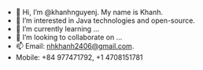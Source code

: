 - 👋 Hi, I’m @khanhnguyenj. My name is Khanh.
- 👀 I’m interested in Java technologies and open-source.
- 🌱 I’m currently learning ...
- 💞️ I’m looking to collaborate on ...
- 📫 Email: nhkhanh2406@gmail.com. 
- Mobile: +84 977471792, +1 4708151781

<!---
khanhnguyenj/khanhnguyenj is a ✨ special ✨ repository because its `README.md` (this file) appears on your GitHub profile.
You can click the Preview link to take a look at your changes.
--->
